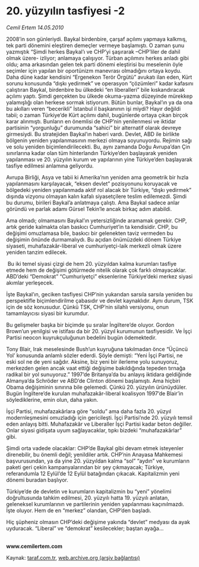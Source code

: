 # 20. yüzyılın tasfiyesi -2 

*Cemil Ertem 14.05.2010*

<div class="yazi"><p>2008’in son günleriydi. Baykal birdenbire, çarşaf açılımı yapmaya kalkmış, tek parti dönemini eleştiren demeçler vermeye başlamıştı. O zaman şunu yazmıştık “Şimdi herkes Baykal’ı ve CHP’yi şaşırarak –CHP’liler de dahil olmak üzere- izliyor; anlamaya çalışıyor. Türban açılımını herkes anladı gibi oldu; ama arkasından gelen tek parti dönemi eleştirisi bu meselenin öyle seçimler için yapılan bir oportünizm manevrası olmadığını ortaya koydu. Daha düne kadar kendisini “Ergenekon Terör Örgütü” avukatı ilan eden, Kürt sorunu konusunda “dışkı yedirmek” ve operasyon “çözümleri” kadar kafasını çalıştıran Baykal, birdenbire bu ülkedeki “en liberalleri” bile kıskandıracak açılımı yaptı. Şimdi gerçekten bu ülkede okuma-yazma düzeyinde mürekkep yalamışlığı olan herkese sormak istiyorum. Bütün bunlar, Baykal’ın ya da ona bu akılları veren “becerikli” İstanbul il başkanının işi miydi? Hayır değildi tabii; o zaman Türkiye’de Kürt açılımı dahil, bugünlerde ortaya çıkan birçok karar alınmıştı. Bunların en önemlisi de CHP’nin yenilenmesi ve iktidar partisinin “yorgunluğu” durumunda “sahici” bir alternatif olarak devreye girmesiydi. Bu stratejiden Baykal’ın haberi vardı. Devlet, ABD ile birlikte bölgenin yeniden yapılanmasının merkezi olmaya soyunuyordu. Rejimin sağı ve solu yeniden biçimlendirilecekti. Bu, aynı zamanda Doğu Avrupa’dan Çin sınırlarına kadar olan tüm hinterlandın Türkiye’den başlayarak yeniden yapılanması ve 20. yüzyılın kurum ve yapılarının yine Türkiye’den başlayarak tasfiye edilmesi anlamına geliyordu. </p>
<p>Avrupa Birliği, Asya ve tabii ki Amerika’nın yeniden ama geometrik bir hızla yapılanmasını karşılayacak, “eksen devlet” pozisyonunu koruyacak ve bölgedeki yeniden yapılanmada aktif rol alacak bir Türkiye, “dışkı yedirmek” dışında vizyonu olmayan kalın kafalı siyasetçilere teslim edilemezdi. Şimdi bu durumu, birileri Baykal’a anlatmaya çalıştı. Ama Baykal sadece anlar göründü ve parlak adamı Gürsel Tekin’le ancak birkaç adım atabildi. </p>
<p>Ama olmadı; olmamasını Baykal’ın yetersizliğinde aramamak gerekir. CHP, artık geride kalmakta olan baskıcı Cumhuriyet’in ta kendisidir. CHP, bu değişimi omuzlamasa bile, baskıcı bir gelenekten taviz vermeden bu değişimin önünde durmamalıydı. Bu açıdan önümüzdeki dönem Türkiye siyaseti, muhafazakâr-liberal ve cumhuriyetçi-laik merkezli olmak üzere yeniden tanzim edilecek.</p>
<p> Bu iki temel siyasi çizgi de hem 20. yüzyıldan kalma kurumları tasfiye etmede hem de değişimi götürmede nitelik olarak çok farklı olmayacaklar. ABD’deki “Demokrat” “Cumhuriyetçi” eksenlerine Türkiye’deki merkez siyasi akımlar yerleşecek. </p>
<p>İşte Baykal’ın, geciken tasfiyesi CHP’nin yukarıdan sarsıla sarsıla yeniden bu perspektifle biçimlendirilme çabasıdır ve devlet kaynaklıdır. Aynı durum, TSK için de söz konusudur. Çünkü TSK, CHP’nin silahlı versiyonu, onun tamamlayıcısı siyasi bir kurumdur.</p>
<p>Bu gelişmeler başka bir biçimde şu sıralar İngiltere’de oluyor. Gordon Brown’un yenilgisi ve istifası da bir 20. yüzyıl kurumunun tasfiyesidir. Ve İşçi Partisi neocon kuyrukçuluğunun bedelini bugün ödemektedir. </p>
<p>Tony Blair, Irak meselesinde Bush’un kuyruğuna takılmadan önce “Üçüncü Yol’ konusunda anlamlı sözler ederdi. Şöyle demişti: “Yeni İşçi Partisi, ne eski sol ne de yeni sağdır. Aksine, biz yeni bir ilerleme yolu sunuyoruz, merkezden gelen ancak vaat ettiği değişime bakıldığında tepeden tırnağa radikal bir yol sunuyoruz.” 1997’de Britanya’da bu anlayış iktidara geldiğinde Almanya’da Schröder ve ABD’de Clinton dönemi başlamıştı. Ama hiçbiri Obama değişiminin sınırına bile gelemedi. Çünkü 20. yüzyılın ürünüydüler. Bugün İngiltere’de kurulan muhafazakâr-liberal koalisyon 1997’de Blair’in söylediklerine, emin olun, daha yakın.</p>
<p>İşçi Partisi, muhafazakârlara göre “soldu” ama daha fazla 20. yüzyıl modernleşmesini omuzladığı için gericileşti. İşçi Partisi’nde 20. yüzyılı temsil eden anlayış bitti. Muhafazakâr ve Liberaller İşçi Partisi kadar beton değiller. Onlar siyasi gidişata uyum sağlayacaklar, tıpkı bizdeki “muhafazakârlar” gibi.</p>
<p>Şimdi orta vadede olacaklar: CHP’de Baykal gibi devam etmek isteyenler direnebilir, bu önemli değil; yenildiler artık. CHP’nin Anayasa Mahkemesi başvurusundan, ya da yine 20. yüzyıldan kalma “sol” “aydın” ve kurumların paketi geri çekin kampanyalarından bir şey çıkmayacak; Türkiye, referandumla 12 Eylül’de 12 Eylül batağından çıkacak. Kapitalizmin yeni dönemi buradan başlıyor. </p>
<p>Türkiye’de de devletin ve kurumların kapitalizmin bu “yeni” yönelimi doğrultusunda tahkim edilmesi, 20. yüzyılı hatta 19. yüzyılı anlatan, geleneksel kurumlarının ve partilerinin yeniden yapılanması kaçınılmazdı. İşte oluyor. Hem de en “merkez” olandan, CHP’den başladı. </p>
<p>Hiç şüpheniz olmasın CHP’deki değişime yakında “devlet” medyası da ayak uyduracak. “Liberal” ve “demokrat” kesilecekler; baştan ayağa...</p>
<p><b><br/>www.cemilertem.com</b></p></div>

Kaynak: [taraf.com.tr](http://www.taraf.com.tr:80/cemil-ertem/makale-20-yuzyilin-tasfiyesi-2.htm), [web.archive.org (arşiv bağlantısı)](http://web.archive.org/web/20100516042912/http://www.taraf.com.tr:80/cemil-ertem/makale-20-yuzyilin-tasfiyesi-2.htm)
